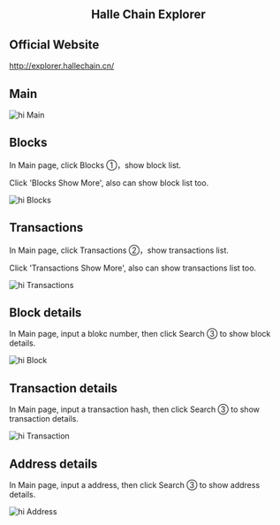 <h2 align="center">    
  Halle Chain Explorer     
</h2>

 ## Official Website   
http://explorer.hallechain.cn/


 ## Main
![hi Main](https://chmc.oss-cn-beijing.aliyuncs.com/explorer/main.png?Expires=1597724071&OSSAccessKeyId=TMP.3KhBRSTzuFsRX57qdAQBndshkK2nPLVzKdnWcQSz3KiNcYcVaSMuUWvex3JgS5MCQ3ktD649W1GFEL8H1hGfUcrd31t23C&Signature=Ac1MWu4A13%2FT%2BqLtYx4lwGzT3Uo%3D)



 ## Blocks 
 In Main page, click Blocks ①，show block list.
 
 Click 'Blocks Show More', also can show block list too.
 
![hi Blocks](https://chmc.oss-cn-beijing.aliyuncs.com/explorer/blocks.png?Expires=1597724065&OSSAccessKeyId=TMP.3KhBRSTzuFsRX57qdAQBndshkK2nPLVzKdnWcQSz3KiNcYcVaSMuUWvex3JgS5MCQ3ktD649W1GFEL8H1hGfUcrd31t23C&Signature=w%2B0sB0CAvo88ucHI%2FqqC0eGlTfo%3D)


 ## Transactions 
  In Main page, click Transactions ②，show transactions list.
  
  Click 'Transactions Show More', also can show transactions list too.

![hi Transactions](https://chmc.oss-cn-beijing.aliyuncs.com/explorer/transactions.png?Expires=1597724090&OSSAccessKeyId=TMP.3KhBRSTzuFsRX57qdAQBndshkK2nPLVzKdnWcQSz3KiNcYcVaSMuUWvex3JgS5MCQ3ktD649W1GFEL8H1hGfUcrd31t23C&Signature=My4EXobPKqlI2f4sfsDoNXMfJRQ%3D
)



 ## Block details
   In Main page, input a blokc number, then click Search ③ to show block details.

![hi Block](https://chmc.oss-cn-beijing.aliyuncs.com/explorer/block.png?Expires=1597724058&OSSAccessKeyId=TMP.3KhBRSTzuFsRX57qdAQBndshkK2nPLVzKdnWcQSz3KiNcYcVaSMuUWvex3JgS5MCQ3ktD649W1GFEL8H1hGfUcrd31t23C&Signature=j0DSDGXSzDZ%2BaABNDHvY7v7PbSE%3D)




 ## Transaction details
   In Main page, input a transaction hash, then click Search ③ to show transaction details.

![hi Transaction](https://chmc.oss-cn-beijing.aliyuncs.com/explorer/transaction.png?Expires=1597724084&OSSAccessKeyId=TMP.3KhBRSTzuFsRX57qdAQBndshkK2nPLVzKdnWcQSz3KiNcYcVaSMuUWvex3JgS5MCQ3ktD649W1GFEL8H1hGfUcrd31t23C&Signature=zWmOkq5E3ijoU4P0YRTj8DN%2FJFY%3D
)


 ## Address details
   In Main page, input a address, then click Search ③ to show address details.

![hi Address](https://chmc.oss-cn-beijing.aliyuncs.com/explorer/address.png?Expires=1597724012&OSSAccessKeyId=TMP.3KhBRSTzuFsRX57qdAQBndshkK2nPLVzKdnWcQSz3KiNcYcVaSMuUWvex3JgS5MCQ3ktD649W1GFEL8H1hGfUcrd31t23C&Signature=GxaN%2FoOwwsFeOchO6FZVBm%2FpViQ%3D)

